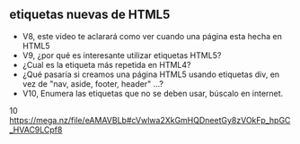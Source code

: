 ## etiquetas nuevas de HTML5
- V8, este video te aclarará como ver cuando una página esta hecha en HTML5
- V9, ¿por qué es interesante utilizar etiquetas HTML5?
- ¿Cual es la etiqueta más repetida en HTML4?
- ¿Qué pasaría si creamos una página HTML5 usando etiquetas div, en vez de "nav, aside, footer, header" ...?
- V10, Enumera las etiquetas que no se deben usar, búscalo en internet.

10 https://mega.nz/file/eAMAVBLb#cVwlwa2XkGmHQDneetGy8zVOkFp_hpGC_HVAC9LCpf8
